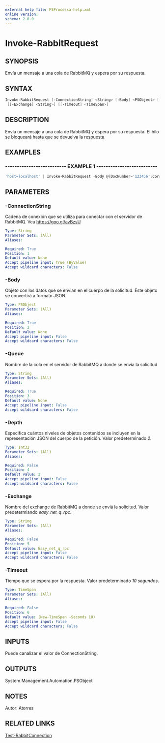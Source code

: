 ```yaml
---
external help file: PSProcessa-help.xml
online version: 
schema: 2.0.0
---
```


# Invoke-RabbitRequest

## SYNOPSIS
Envía un mensaje a una cola de RabbitMQ y espera por su respuesta.

## SYNTAX

```powershell
Invoke-RabbitRequest [-ConnectionString] <String> [-Body] <PSObject> [-Queue] <String> [[-Depth] <Int32>]
 [[-Exchange] <String>] [[-Timeout] <TimeSpan>]
```

## DESCRIPTION
Envía un mensaje a una cola de RabbitMQ y espera por su respuesta.
El hilo se bloqueará hasta que se devuelva la respuesta.

## EXAMPLES

### -------------------------- EXAMPLE 1 --------------------------
```powershell
'host=localhost' | Invoke-RabbitRequest -Body @{DocNumber='123456';CorrelationalId='12345600'} -Queue 'SampleQueueRequest'
```

## PARAMETERS

### -ConnectionString
Cadena de conexión que se utiliza para conectar con el servidor de RabbitMQ. Vea https://goo.gl/avBzsU

```yaml
Type: String
Parameter Sets: (All)
Aliases: 

Required: True
Position: 1
Default value: None
Accept pipeline input: True (ByValue)
Accept wildcard characters: False
```

### -Body
Objeto con los datos que se envian en el cuerpo de la solicitud. Este objeto se convertirá a formato JSON.

```yaml
Type: PSObject
Parameter Sets: (All)
Aliases: 

Required: True
Position: 2
Default value: None
Accept pipeline input: False
Accept wildcard characters: False
```

### -Queue
Nombre de la cola en el servidor de RabbitMQ a donde se envía la solicitud

```yaml
Type: String
Parameter Sets: (All)
Aliases: 

Required: True
Position: 3
Default value: None
Accept pipeline input: False
Accept wildcard characters: False
```

### -Depth
Especifica cuántos niveles de objetos contenidos se incluyen en la representación JSON del cuerpo de la petición. Valor predeterminado _2_.

```yaml
Type: Int32
Parameter Sets: (All)
Aliases: 

Required: False
Position: 4
Default value: 2
Accept pipeline input: False
Accept wildcard characters: False
```

### -Exchange
Nombre del exchange de RabbitMQ a donde se enviá la solicitud. Valor predetermiando _easy_net_q_rpc_.

```yaml
Type: String
Parameter Sets: (All)
Aliases: 

Required: False
Position: 5
Default value: Easy_net_q_rpc
Accept pipeline input: False
Accept wildcard characters: False
```

### -Timeout
Tiempo que se espera por la respuesta. Valor predeterminado _10 segundos_.

```yaml
Type: TimeSpan
Parameter Sets: (All)
Aliases: 

Required: False
Position: 6
Default value: (New-TimeSpan -Seconds 10)
Accept pipeline input: False
Accept wildcard characters: False
```

## INPUTS

Puede canalizar el valor de ConnectionString.

## OUTPUTS

System.Management.Automation.PSObject

## NOTES
Autor: Atorres

## RELATED LINKS

[Test-RabbitConnection](../testing/Test-RabbitConnection.md)

